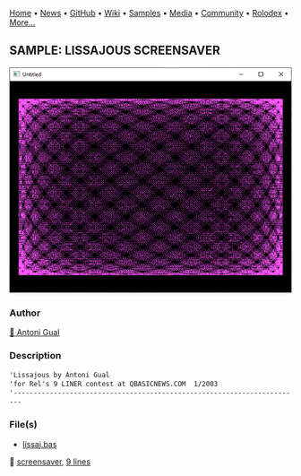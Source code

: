[Home](https://qb64.com) • [News](../../news.md) • [GitHub](../../github.md) • [Wiki](../../wiki.md) • [Samples](../../samples.md) • [Media](../../media.md) • [Community](../../community.md) • [Rolodex](../../rolodex.md) • [More...](../../more.md)

## SAMPLE: LISSAJOUS SCREENSAVER

![screenshot.png](img/screenshot.png)

### Author

[🐝 Antoni Gual](../antoni-gual.md) 

### Description

```text
'Lissajous by Antoni Gual
'for Rel's 9 LINER contest at QBASICNEWS.COM  1/2003
'------------------------------------------------------------------------
```

### File(s)

* [lissaj.bas](src/lissaj.bas)

🔗 [screensaver](../screensaver.md), [9 lines](../9-lines.md)
